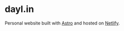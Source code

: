 # dayl.in

Personal website built with [Astro](https://astro.build) and hosted on [Netlify](https://netlify.com).
